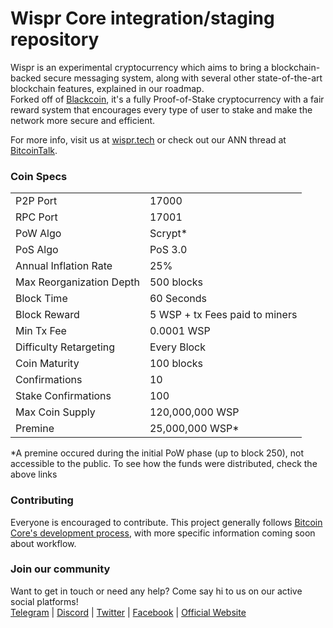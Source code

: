 Wispr Core integration/staging repository
=====================================

Wispr is an experimental cryptocurrency which aims to bring a blockchain-backed secure messaging system, along with several other state-of-the-art blockchain features, explained in our roadmap.<br>
Forked off of [Blackcoin](https://github.com/CoinBlack/blackcoin), it's a fully Proof-of-Stake cryptocurrency with a fair reward system that encourages every type of user to stake and make the network more secure and efficient.

For more info, visit us at [wispr.tech](http://wispr.tech) or check out our ANN thread at [BitcoinTalk](https://bitcointalk.org/index.php?topic=2561885).

### Coin Specs

<table>
<tr><td>P2P Port</td><td>17000</td></tr>
<tr><td>RPC Port</td><td>17001</td></tr>
<tr><td>PoW Algo</td><td>Scrypt*</td></tr>
<tr><td>PoS Algo</td><td>PoS 3.0</td></tr>
<tr><td>Annual Inflation Rate</td><td>25%</td></tr>
<tr><td>Max Reorganization Depth</td><td>500 blocks</td></tr>
<tr><td>Block Time</td><td>60 Seconds</td></tr>
<tr><td>Block Reward</td><td>5 WSP + tx Fees paid to miners</td></tr>
<tr><td>Min Tx Fee</td><td>0.0001 WSP</td></tr>
<tr><td>Difficulty Retargeting</td><td>Every Block</td></tr>
<tr><td>Coin Maturity</td><td>100 blocks</td></tr>
<tr><td>Confirmations</td><td>10</td></tr>
<tr><td>Stake Confirmations</td><td>100</td></tr>
<tr><td>Max Coin Supply</td><td>120,000,000 WSP</td></tr>
<tr><td>Premine</td><td>25,000,000 WSP*</td></tr>
</table>
*A premine occured during the initial PoW phase (up to block 250), not accessible to the public. To see how the funds were distributed, check the above links

### Contributing
Everyone is encouraged to contribute. This project generally follows [Bitcoin Core's development process](https://github.com/bitcoin/bitcoin/blob/master/CONTRIBUTING.md), with more specific information coming soon about workflow.

### Join our community
Want to get in touch or need any help? Come say hi to us on our active social platforms!<br>
[Telegram](https://t.me/wisprchat) | [Discord](https://discord.gg/mhRPTd) | [Twitter](http://twitter.com/WisprTech/) | [Facebook](https://facebook.com/WisprTech) | [Official Website](https://wispr.tech/)
